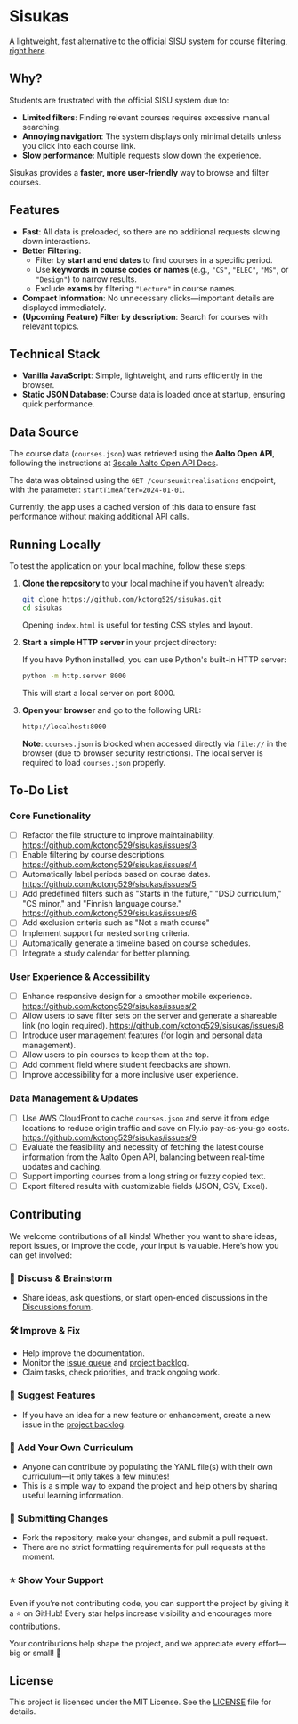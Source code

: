 # Sisukas

A lightweight, fast alternative to the official SISU system for course filtering, [right here](https://sisukas.fly.dev/).

## Why?

Students are frustrated with the official SISU system due to:
- **Limited filters**: Finding relevant courses requires excessive manual searching.
- **Annoying navigation**: The system displays only minimal details unless you click into each course link.
- **Slow performance**: Multiple requests slow down the experience.

Sisukas provides a **faster, more user-friendly** way to browse and filter courses.

## Features

- **Fast**: All data is preloaded, so there are no additional requests slowing down interactions.
- **Better Filtering**:
  - Filter by **start and end dates** to find courses in a specific period.
  - Use **keywords in course codes or names** (e.g., `"CS"`, `"ELEC"`, `"MS"`, or `"Design"`) to narrow results.
  - Exclude **exams** by filtering `"Lecture"` in course names.
- **Compact Information**: No unnecessary clicks—important details are displayed immediately.
- **(Upcoming Feature) Filter by description**: Search for courses with relevant topics.

## Technical Stack

- **Vanilla JavaScript**: Simple, lightweight, and runs efficiently in the browser.
- **Static JSON Database**: Course data is loaded once at startup, ensuring quick performance.

## Data Source

The course data (`courses.json`) was retrieved using the **Aalto Open API**, following the instructions at [3scale Aalto Open API Docs](https://3scale.apps.ocp4.aalto.fi/docs/swagger/open_courses_sisu).

The data was obtained using the `GET /courseunitrealisations` endpoint, with the parameter: `startTimeAfter=2024-01-01`.

Currently, the app uses a cached version of this data to ensure fast performance without making additional API calls.

## Running Locally

To test the application on your local machine, follow these steps:

1. **Clone the repository** to your local machine if you haven't already:

   ```sh
   git clone https://github.com/kctong529/sisukas.git
   cd sisukas
   ```

   Opening `index.html` is useful for testing CSS styles and layout.

2. **Start a simple HTTP server** in your project directory:

   If you have Python installed, you can use Python's built-in HTTP server:

   ```sh
   python -m http.server 8000
   ```

   This will start a local server on port 8000.

3. **Open your browser** and go to the following URL:

   ```sh
   http://localhost:8000
   ```

   **Note**: `courses.json` is blocked when accessed directly via `file://` in the browser (due to browser security restrictions). The local server is required to load `courses.json` properly.

## To-Do List

### Core Functionality

- [ ] Refactor the file structure to improve maintainability. https://github.com/kctong529/sisukas/issues/3
- [ ] Enable filtering by course descriptions. https://github.com/kctong529/sisukas/issues/4
- [ ] Automatically label periods based on course dates. https://github.com/kctong529/sisukas/issues/5
- [ ] Add predefined filters such as "Starts in the future," "DSD curriculum," "CS minor," and "Finnish language course." https://github.com/kctong529/sisukas/issues/6
- [ ] Add exclusion criteria such as "Not a math course"
- [ ] Implement support for nested sorting criteria.
- [ ] Automatically generate a timeline based on course schedules.
- [ ] Integrate a study calendar for better planning.

### User Experience & Accessibility

- [ ] Enhance responsive design for a smoother mobile experience. https://github.com/kctong529/sisukas/issues/2
- [ ] Allow users to save filter sets on the server and generate a shareable link (no login required). https://github.com/kctong529/sisukas/issues/8
- [ ] Introduce user management features (for login and personal data management).
- [ ] Allow users to pin courses to keep them at the top.
- [ ] Add comment field where student feedbacks are shown.
- [ ] Improve accessibility for a more inclusive user experience.

### Data Management & Updates

- [ ] Use AWS CloudFront to cache `courses.json` and serve it from edge locations to reduce origin traffic and save on Fly.io pay-as-you-go costs. https://github.com/kctong529/sisukas/issues/9
- [ ] Evaluate the feasibility and necessity of fetching the latest course information from the Aalto Open API, balancing between real-time updates and caching.
- [ ] Support importing courses from a long string or fuzzy copied text.
- [ ] Export filtered results with customizable fields (JSON, CSV, Excel).

## Contributing

We welcome contributions of all kinds! Whether you want to share ideas, report issues, or improve the code, your input is valuable. Here’s how you can get involved:

### 💬 Discuss & Brainstorm

- Share ideas, ask questions, or start open-ended discussions in the [Discussions forum](https://github.com/kctong529/sisukas/discussions).

### 🛠 Improve & Fix

- Help improve the documentation.
- Monitor the [issue queue](https://github.com/kctong529/sisukas/issues) and [project backlog](https://github.com/users/kctong529/projects/1).
- Claim tasks, check priorities, and track ongoing work.

### 🚀 Suggest Features

- If you have an idea for a new feature or enhancement, create a new issue in the [project backlog](https://github.com/users/kctong529/projects/1).

### 📖 Add Your Own Curriculum

- Anyone can contribute by populating the YAML file(s) with their own curriculum—it only takes a few minutes!
- This is a simple way to expand the project and help others by sharing useful learning information.

### 🔧 Submitting Changes

- Fork the repository, make your changes, and submit a pull request.
- There are no strict formatting requirements for pull requests at the moment.

### ⭐ Show Your Support

Even if you’re not contributing code, you can support the project by giving it a ⭐ on GitHub! Every star helps increase visibility and encourages more contributions.

Your contributions help shape the project, and we appreciate every effort—big or small! 🎉

## License

This project is licensed under the MIT License. See the [LICENSE](LICENSE) file for details.
